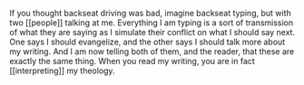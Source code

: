 If you thought backseat driving was bad, imagine backseat typing, but with two [[people]] talking at me. Everything I am typing is a sort of transmission of what they are saying as I simulate their conflict on what I should say next. One says I should evangelize, and the other says I should talk more about my writing. And I am now telling both of them, and the reader, that these are exactly the same thing. When you read my writing, you are in fact [[interpreting]] my theology. 